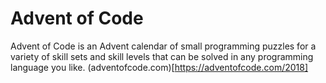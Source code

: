 # Advent of Code
Advent of Code is an Advent calendar of small programming puzzles for a variety of skill sets and skill levels that can be solved in any programming language you like.
(adventofcode.com)[https://adventofcode.com/2018]
